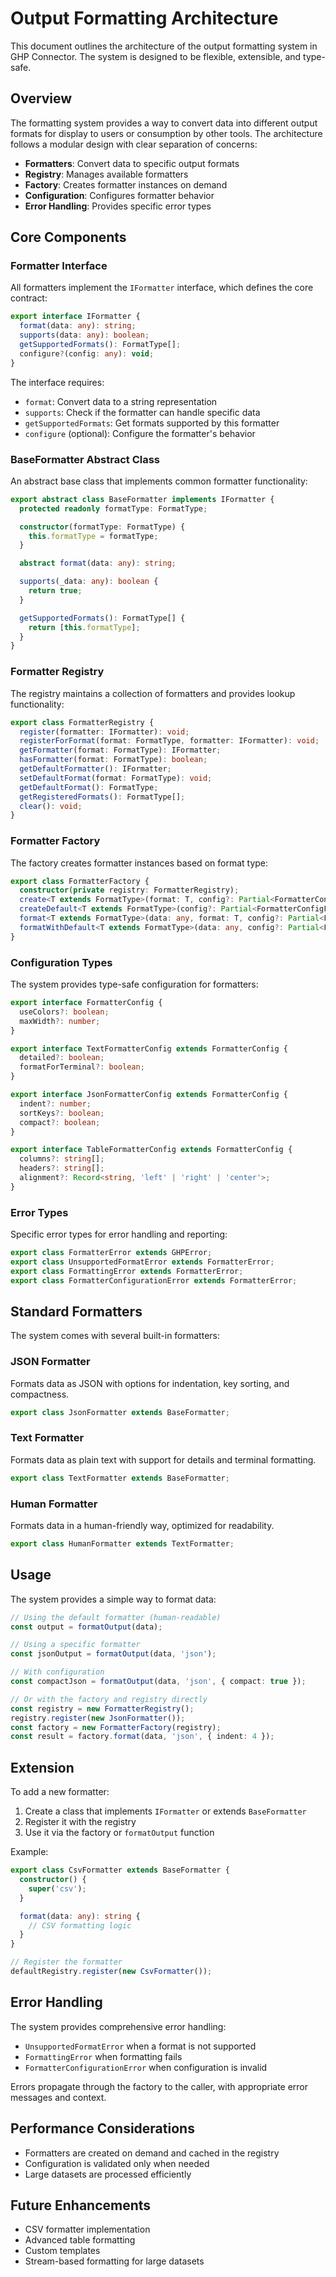 # Output Formatting Architecture

This document outlines the architecture of the output formatting system in GHP Connector. The system is designed to be flexible, extensible, and type-safe.

## Overview

The formatting system provides a way to convert data into different output formats for display to users or consumption by other tools. The architecture follows a modular design with clear separation of concerns:

- **Formatters**: Convert data to specific output formats
- **Registry**: Manages available formatters
- **Factory**: Creates formatter instances on demand
- **Configuration**: Configures formatter behavior
- **Error Handling**: Provides specific error types

## Core Components

### Formatter Interface

All formatters implement the `IFormatter` interface, which defines the core contract:

```typescript
export interface IFormatter {
  format(data: any): string;
  supports(data: any): boolean;
  getSupportedFormats(): FormatType[];
  configure?(config: any): void;
}
```

The interface requires:

- `format`: Convert data to a string representation
- `supports`: Check if the formatter can handle specific data
- `getSupportedFormats`: Get formats supported by this formatter
- `configure` (optional): Configure the formatter's behavior

### BaseFormatter Abstract Class

An abstract base class that implements common formatter functionality:

```typescript
export abstract class BaseFormatter implements IFormatter {
  protected readonly formatType: FormatType;

  constructor(formatType: FormatType) {
    this.formatType = formatType;
  }

  abstract format(data: any): string;

  supports(_data: any): boolean {
    return true;
  }

  getSupportedFormats(): FormatType[] {
    return [this.formatType];
  }
}
```

### Formatter Registry

The registry maintains a collection of formatters and provides lookup functionality:

```typescript
export class FormatterRegistry {
  register(formatter: IFormatter): void;
  registerForFormat(format: FormatType, formatter: IFormatter): void;
  getFormatter(format: FormatType): IFormatter;
  hasFormatter(format: FormatType): boolean;
  getDefaultFormatter(): IFormatter;
  setDefaultFormat(format: FormatType): void;
  getDefaultFormat(): FormatType;
  getRegisteredFormats(): FormatType[];
  clear(): void;
}
```

### Formatter Factory

The factory creates formatter instances based on format type:

```typescript
export class FormatterFactory {
  constructor(private registry: FormatterRegistry);
  create<T extends FormatType>(format: T, config?: Partial<FormatterConfigForType<T>>): IFormatter;
  createDefault<T extends FormatType>(config?: Partial<FormatterConfigForType<T>>): IFormatter;
  format<T extends FormatType>(data: any, format: T, config?: Partial<FormatterConfigForType<T>>): string;
  formatWithDefault<T extends FormatType>(data: any, config?: Partial<FormatterConfigForType<T>>): string;
}
```

### Configuration Types

The system provides type-safe configuration for formatters:

```typescript
export interface FormatterConfig {
  useColors?: boolean;
  maxWidth?: number;
}

export interface TextFormatterConfig extends FormatterConfig {
  detailed?: boolean;
  formatForTerminal?: boolean;
}

export interface JsonFormatterConfig extends FormatterConfig {
  indent?: number;
  sortKeys?: boolean;
  compact?: boolean;
}

export interface TableFormatterConfig extends FormatterConfig {
  columns?: string[];
  headers?: string[];
  alignment?: Record<string, 'left' | 'right' | 'center'>;
}
```

### Error Types

Specific error types for error handling and reporting:

```typescript
export class FormatterError extends GHPError;
export class UnsupportedFormatError extends FormatterError;
export class FormattingError extends FormatterError;
export class FormatterConfigurationError extends FormatterError;
```

## Standard Formatters

The system comes with several built-in formatters:

### JSON Formatter

Formats data as JSON with options for indentation, key sorting, and compactness.

```typescript
export class JsonFormatter extends BaseFormatter;
```

### Text Formatter

Formats data as plain text with support for details and terminal formatting.

```typescript
export class TextFormatter extends BaseFormatter;
```

### Human Formatter

Formats data in a human-friendly way, optimized for readability.

```typescript
export class HumanFormatter extends TextFormatter;
```

## Usage

The system provides a simple way to format data:

```typescript
// Using the default formatter (human-readable)
const output = formatOutput(data);

// Using a specific formatter
const jsonOutput = formatOutput(data, 'json');

// With configuration
const compactJson = formatOutput(data, 'json', { compact: true });

// Or with the factory and registry directly
const registry = new FormatterRegistry();
registry.register(new JsonFormatter());
const factory = new FormatterFactory(registry);
const result = factory.format(data, 'json', { indent: 4 });
```

## Extension

To add a new formatter:

1. Create a class that implements `IFormatter` or extends `BaseFormatter`
2. Register it with the registry
3. Use it via the factory or `formatOutput` function

Example:

```typescript
export class CsvFormatter extends BaseFormatter {
  constructor() {
    super('csv');
  }

  format(data: any): string {
    // CSV formatting logic
  }
}

// Register the formatter
defaultRegistry.register(new CsvFormatter());
```

## Error Handling

The system provides comprehensive error handling:

- `UnsupportedFormatError` when a format is not supported
- `FormattingError` when formatting fails
- `FormatterConfigurationError` when configuration is invalid

Errors propagate through the factory to the caller, with appropriate error messages and context.

## Performance Considerations

- Formatters are created on demand and cached in the registry
- Configuration is validated only when needed
- Large datasets are processed efficiently

## Future Enhancements

- CSV formatter implementation
- Advanced table formatting
- Custom templates
- Stream-based formatting for large datasets
